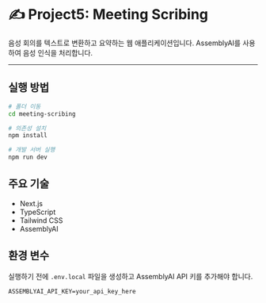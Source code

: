 # ✍️ Project5: Meeting Scribing

음성 회의를 텍스트로 변환하고 요약하는 웹 애플리케이션입니다. AssemblyAI를 사용하여 음성 인식을 처리합니다.

---

## 실행 방법

```bash
# 폴더 이동
cd meeting-scribing

# 의존성 설치
npm install

# 개발 서버 실행
npm run dev
```

## 주요 기술

*   Next.js
*   TypeScript
*   Tailwind CSS
*   AssemblyAI

## 환경 변수

실행하기 전에 `.env.local` 파일을 생성하고 AssemblyAI API 키를 추가해야 합니다.

```
ASSEMBLYAI_API_KEY=your_api_key_here
```
